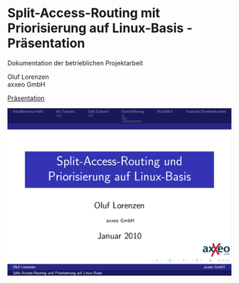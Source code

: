 # Split-Access-Routing mit Priorisierung auf Linux-Basis - Präsentation

Dokumentation der betrieblichen Projektarbeit

Oluf Lorenzen  
axxeo GmbH

[Präsentation](/SAR-prio.pdf)

[![Screenshot from Docu.pdf](/Screenshot_2015-11-18_20-44-41.png)](/SAR-prio.pdf)
